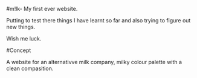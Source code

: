 #m!lk- My first ever website.

Putting to test there things I have learnt so far and also trying to figure out new things. 

Wish me luck.

#Concept

A website for an alternativve milk company, milky colour palette with a clean compasition.